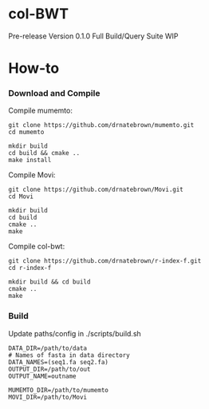 # col-BWT
Pre-release Version 0.1.0
Full Build/Query Suite WIP

# How-to
### Download and Compile

Compile mumemto:
```console
git clone https://github.com/drnatebrown/mumemto.git
cd mumemto

mkdir build 
cd build && cmake ..
make install
```
Compile Movi:
```console
git clone https://github.com/drnatebrown/Movi.git
cd Movi

mkdir build
cd build
cmake ..
make
```

Compile col-bwt:
```console
git clone https://github.com/drnatebrown/r-index-f.git
cd r-index-f

mkdir build && cd build
cmake ..
make
```

### Build
Update paths/config in ./scripts/build.sh
```console
DATA_DIR=/path/to/data
# Names of fasta in data directory
DATA_NAMES=(seq1.fa seq2.fa) 
OUTPUT_DIR=/path/to/out
OUTPUT_NAME=outname

MUMEMTO_DIR=/path/to/mumemto
MOVI_DIR=/path/to/Movi
```

